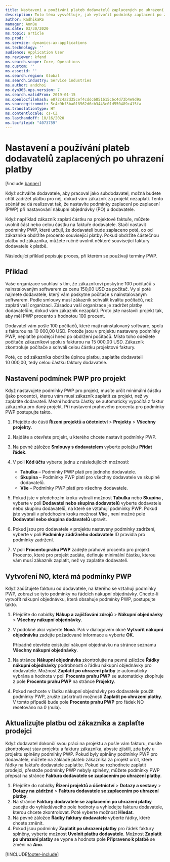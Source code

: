 ```yaml
---
title: Nastavení a používání plateb dodavatelů zaplacených po uhrazení platby
description: Toto téma vysvětluje, jak vytvořit podmínky zaplacení po zaplacení (pay-when-paid; PWP), abyste mohli uvolnit částečné platby dodavateli na základě plateb od zákazníka.
author: RadhikaRS
manager: AnnBe
ms.date: 03/30/2020
ms.topic: article
ms.prod: ''
ms.service: dynamics-ax-applications
ms.technology: ''
audience: Application User
ms.reviewer: kfend
ms.search.scope: Core, Operations
ms.custom: ''
ms.assetid: ''
ms.search.region: Global
ms.search.industry: Service industries
ms.author: andchoi
ms.dyn365.ops.version: 7
ms.search.validFrom: 2019-01-15
ms.openlocfilehash: e872c4a2d35cef4cddc6851615c6c4d73b4e9d9a
ms.sourcegitcommit: 5c4c9bf3ba018562d6cb3443c01d550489c415fa
ms.translationtype: HT
ms.contentlocale: cs-CZ
ms.lasthandoff: 10/16/2020
ms.locfileid: "4073759"
---
```

# <a name="set-up-and-use-pay-when-paid-vendor-payments"></a>Nastavení a používání plateb dodavatelů zaplacených po uhrazení platby

[!include [banner](../includes/banner.md)]

Když schválíte dodavatele, aby pracoval jako subdodavatel, možná budete chtít zadržet platbu pro něj, dokud vám zákazník za projekt nezaplatí. Tento scénář se dá realizovat tak, že nastavíte podmínky zaplacení po zaplacení (PWP) při nastavování nákupní objednávky (PO) u dodavatele.

Když například zákazník zaplatí částku na projektové faktuře, můžete uvolnit část nebo celou částku na faktuře dodavatele. Stačí nastavit podmínky PWP, které určují, že dodavateli bude zaplaceno poté, co od zákazníka obdržíte procento související platby. Pokud obdržíte částečnou platbu od zákazníka, můžete ručně uvolnit některé související faktury dodavatele k platbě.

Následující příklad popisuje proces, při kterém se používají termíny PWP.

## <a name="example"></a>Příklad

Vaše organizace souhlasí s tím, že zákazníkovi poskytne 100 počítačů s nainstalovaným softwarem za cenu 150,00 USD za počítač. Vy si poté najmete dodavatele, který vám poskytne počítače s nainstalovaným softwarem. Podle smlouvy musí zákazník schválit kvalitu počítačů, než zaplatí vaší organizaci. Zásadou vaší organizace je zadržet platby dodavatelům, dokud vám zákazník nezaplatí. Proto jste nastavili projekt tak, aby měl PWP procento s hodnotou 100 procent.

Dodavatel vám pošle 100 počítačů, které mají nainstalovaný software, spolu s fakturou na 10 000,00 USD. Protože jsou v projektu nastaveny podmínky PWP, neplatíte prodejci hned po obdržení počítačů. Místo toho odešlete počítače zákazníkovi spolu s fakturou na 15 000,00 USD. Zákazník zkontroluje počítače a schválí celou částku projektové faktury.

Poté, co od zákazníka obdržíte úplnou platbu, zaplatíte dodavateli 10 000,00, tedy celou částku faktury dodavatele.

## <a name="set-up-pwp-terms-for-a-project"></a>Nastavení podmínek PWP pro projekt

Když nastavujete podmínky PWP pro projekt, musíte určit minimální částku (jako procento), kterou vám musí zákazník zaplatit za projekt, než vy zaplatíte dodavateli. Mezní hodnota částky se automaticky vypočítá z faktur zákazníka pro daný projekt. Při nastavení prahového procenta pro podmínky PWP postupujte takto.

1. Přejděte do části **Řízení projektů a účetnictví** \> **Projekty** \> **Všechny projekty**.
2. Najděte a otevřete projekt, u kterého chcete nastavit podmínky PWP.
3. Na pevné záložce **Smlouvy s dodavatelem** vyberte položku **Přidat řádek**.
3. V poli **Kód účtu** vyberte jednu z následujících možností:

    - **Tabulka** – Podmínky PWP platí pro jednoho dodavatele.
    - **Skupina** – Podmínky PWP platí pro všechny dodavatele ve skupině dodavatelů.
    - **Vše** – Podmínky PWP platí pro všechny dodavatele.

4. Pokud jste v předchozím kroku vybrali možnost **Tabulka** nebo **Skupina** , vyberte v poli **Dodavatel nebo skupina dodavatelů** vyberte dodavatele nebo skupinu dodavatelů, na které se vztahují podmínky PWP. Pokud jste vybrali v předchozím kroku možnost **Vše** , není možné pole **Dodavatel nebo skupina dodavatelů** upravit.
5. Pokud jsou pro dodavatele v projektu nastaveny podmínky zadržení, vyberte v poli **Podmínky zádržného dodavatele** ID pravidla pro podmínky zadržení.
6. V poli **Procento prahu PWP** zadejte prahové procento pro projekt. Procento, které pro projekt zadáte, definuje minimální částku, kterou vám musí zákazník zaplatit, než vy zaplatíte dodavateli.

## <a name="create-a-po-that-has-pwp-terms"></a>Vytvoření NO, která má podmínky PWP

Když zaúčtujete fakturu od dodavatele, na kterého se vztahují podmínky PWP, zobrazí se tyto podmínky na řádcích nákupní objednávky. Chcete-li vytvořit nákupní objednávku, která obsahuje podmínky PWP, postupujte takto.

1. Přejděte do nabídky **Nákup a zajišťování zdrojů** \> **Nákupní objednávky** \> **Všechny nákupní objednávky**.
2. V podokně akcí vyberte **Nová**. Pak v dialogovém okně **Vytvořit nákupní objednávku** zadejte požadované informace a vyberte **OK**.

    Případně otevřete existující nákupní objednávku na stránce seznamu **Všechny nákupní objednávky**.

4. Na stránce **Nákupní objednávka** zkontrolujte na pevné záložce **Řádky nákupní objednávky** podrobnosti o řádku nákupní objednávky pro dodavatele. Možnost **Zaplatit po uhrazení platby** je automaticky vybrána a hodnota v poli **Procento prahu PWP** se automaticky zkopíruje z pole **Procento prahu PWP** na stránce **Projekty**.
6. Pokud nechcete v řádku nákupní objednávky pro dodavatele použít podmínky PWP, zrušte zaškrtnutí možnosti **Zaplatit po uhrazení platby**. V tomto případě bude pole **Procento prahu PWP** pro řádek NO resetováno na 0 (nula).

## <a name="update-a-customer-payment-and-pay-the-vendor"></a>Aktualizujte platbu od zákazníka a zaplaťte prodejci

Když dodavatel dokončí svou práci na projektu a pošle vám fakturu, musíte zkontrolovat stav projektu a faktury zákazníka, abyste zjistili, zda byly u projektu splněny podmínky PWP. Pokud byly splněny podmínky PWP pro dodavatele, můžete na základě plateb zákazníka za projekt určit, které řádky na faktuře dodavatele zaplatíte. Pokud se rozhodnete zaplatit prodejci, přestože podmínky PWP nebyly splněny, můžete podmínky PWP přepsat na stránce **Faktura dodavatele se zaplacením po uhrazení platby**.

1. Přejděte do nabídky **Řízení projektů a účetnictví** \> **Dotazy a sestavy** \> **Dotazy na zádržné** \> **Faktura dodavatele se zaplacením po uhrazení platby**.
2. Na stránce **Faktury dodavatele se zaplacením po uhrazení platby** zadejte do vyhledávacího pole hodnoty a vyhledejte fakturu dodavatele, kterou chcete zkontrolovat. Poté vyberte možnost **Hledat**.
3. Na pevné záložce **Řádky faktury dodavatele** vyberte řádky, které chcete změnit.
4. Pokud jsou podmínky **Zaplatit po uhrazení platby** pro řádek faktury splněny, vyberte možnost **Uvolnit platbu dodavatele**. Možnost **Zaplatit po uhrazení platby** se vypne a hodnota pole **Připraveno k platbě** se změní na **Ano**.


[!INCLUDE[footer-include](../includes/footer-banner.md)]